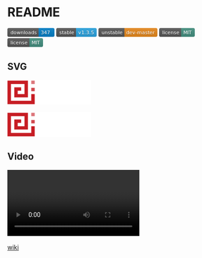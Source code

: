 # README

<!-- 注释 -->

[![1.png](images/1.png "1.png")]()
[![2.png](images/2.png "2.png")]()
[![3.png](images/3.png "3.png")]()
[![4.png](images/4.png "4.png")]()
[![4.png](images/4.png "4.png")]()

## SVG

![logo.svg](/images/logo.svg "logo.svg")

![logo.svg](images/logo.svg "logo.svg")

## Video

![Sample Video](video/markdown_video.mp4)

[wiki](../wikis)

